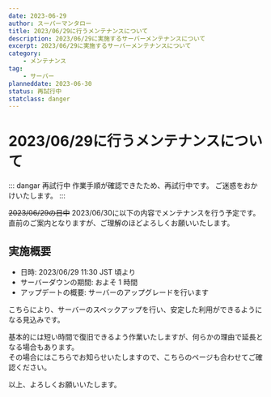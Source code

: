 ```yaml
---
date: 2023-06-29
author: スーパーマンタロー
title: 2023/06/29に行うメンテナンスについて
description: 2023/06/29に実施するサーバーメンテナンスについて
excerpt: 2023/06/29に実施するサーバーメンテナンスについて
category:
    - メンテナンス
tag:
    - サーバー
planneddate: 2023-06-30
status: 再試行中
statclass: danger
---
```


# 2023/06/29に行うメンテナンスについて

::: dangar 再試行中
作業手順が確認できたため、再試行中です。
ご迷惑をおかけいたします。
:::

~~2023/06/29の日中~~ 2023/06/30に以下の内容でメンテナンスを行う予定です。  
直前のご案内となりますが、ご理解のほどよろしくお願いいたします。

## 実施概要

- 日時: 2023/06/29 11:30 JST 頃より
- サーバーダウンの期間: およそ 1 時間
- アップデートの概要: サーバーのアップグレードを行います

こちらにより、サーバーのスペックアップを行い、安定した利用ができるようになる見込みです。

基本的には短い時間で復旧できるよう作業いたしますが、何らかの理由で延長となる場合もあります。  
その場合にはこちらでお知らせいたしますので、こちらのページも合わせてご確認ください。

以上、よろしくお願いいたします。
